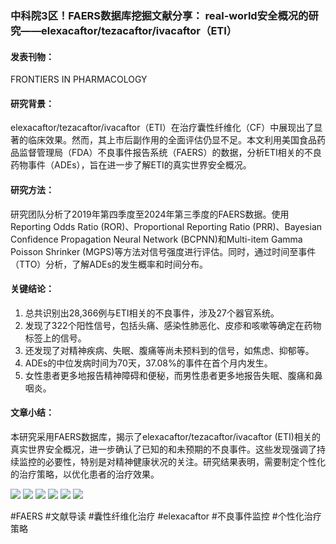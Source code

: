 ### 中科院3区！FAERS数据库挖掘文献分享： real-world安全概况的研究——elexacaftor/tezacaftor/ivacaftor（ETI）

#### 发表刊物：
FRONTIERS IN PHARMACOLOGY

#### 研究背景：
elexacaftor/tezacaftor/ivacaftor（ETI）在治疗囊性纤维化（CF）中展现出了显著的临床效果。然而，其上市后副作用的全面评估仍显不足。本文利用美国食品药品监督管理局（FDA）不良事件报告系统（FAERS）的数据，分析ETI相关的不良药物事件（ADEs），旨在进一步了解ETI的真实世界安全概况。

#### 研究方法：
研究团队分析了2019年第四季度至2024年第三季度的FAERS数据。使用Reporting Odds Ratio (ROR)、Proportional Reporting Ratio (PRR)、Bayesian Confidence Propagation Neural Network (BCPNN)和Multi-item Gamma Poisson Shrinker (MGPS)等方法对信号强度进行评估。同时，通过时间至事件（TTO）分析，了解ADEs的发生概率和时间分布。

#### 关键结论：
1. 总共识别出28,366例与ETI相关的不良事件，涉及27个器官系统。
2. 发现了322个阳性信号，包括头痛、感染性肺恶化、皮疹和咳嗽等确定在药物标签上的信号。
3. 还发现了对精神疾病、失眠、腹痛等尚未预料到的信号，如焦虑、抑郁等。
4. ADEs的中位发病时间为70天，37.08%的事件在首个月内发生。
5. 女性患者更多地报告精神障碍和便秘，而男性患者更多地报告失眠、腹痛和鼻咽炎。

#### 文章小结：
本研究采用FAERS数据库，揭示了elexacaftor/tezacaftor/ivacaftor (ETI)相关的真实世界安全概况，进一步确认了已知的和未预期的不良事件。这些发现强调了持续监控的必要性，特别是对精神健康状况的关注。研究结果表明，需要制定个性化的治疗策略，以优化患者的治疗效果。

![](https://cdn.ncbi.nlm.nih.gov/pmc/blobs/215b/11937142/3c53f008ce4e/fphar-16-1531514-g001.jpg)
![](https://cdn.ncbi.nlm.nih.gov/pmc/blobs/215b/11937142/b266e3bee3e9/fphar-16-1531514-g002.jpg)
![](https://cdn.ncbi.nlm.nih.gov/pmc/blobs/215b/11937142/d00041702e6f/fphar-16-1531514-g003.jpg)
![](https://cdn.ncbi.nlm.nih.gov/pmc/blobs/215b/11937142/33ce9365bff6/fphar-16-1531514-g004.jpg)
![](https://cdn.ncbi.nlm.nih.gov/pmc/blobs/215b/11937142/ff44d4c7c6b2/fphar-16-1531514-g005.jpg)
![](https://cdn.ncbi.nlm.nih.gov/pmc/blobs/215b/11937142/e0bd54c5073b/fphar-16-1531514-g006.jpg)

#FAERS #文献导读 #囊性纤维化治疗 #elexacaftor #不良事件监控 #个性化治疗策略